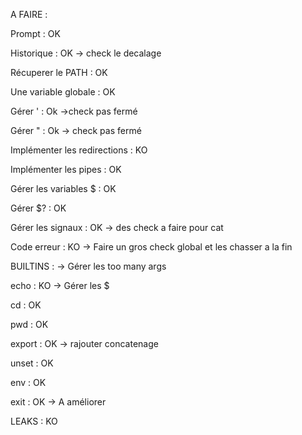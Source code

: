 A FAIRE :

Prompt : OK

Historique : OK -> check le decalage

Récuperer le PATH : OK

Une variable globale : OK

Gérer ' : Ok ->check pas fermé

Gérer " : Ok -> check pas fermé

Implémenter les redirections : KO

Implémenter les pipes : OK

Gérer les variables $ : OK

Gérer $? : OK

Gérer les signaux : OK -> des check a faire pour cat

Code erreur : KO -> Faire un gros check global et les chasser a la fin


BUILTINS : -> Gérer les too many args

echo : KO -> Gérer les $

cd : OK

pwd : OK

export : OK -> rajouter concatenage

unset : OK

env : OK

exit : OK -> A améliorer

LEAKS : KO
